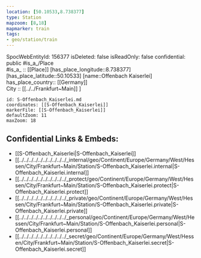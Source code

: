 ```yaml
---
location: [50.10533,8.738377] 
type: Station 
mapzoom: [8,18] 
mapmarker: train 
tags:
- geo/station/train
---
```

SpocWebEntityId: 156377
isDeleted: false
isReadOnly: false
confidential: public
#is_a_/Place  
#is_a_ :: [[Place]] 
[has_place_longitude::8.738377] 
[has_place_latitude::50.10533] 
[name::Offenbach Kaiserlei] 
has_place_country:: [[Germany]]  
City :: [[../../Frankfurt~Main]] ] 


```leaflet
id: S-Offenbach_Kaiserlei.md
coordinates: [[S-Offenbach_Kaiserlei]] 
markerFile: [[S-Offenbach_Kaiserlei]] 
defaultZoom: 11 
maxZoom: 18
```


## Confidential Links & Embeds: 
- [[S-Offenbach_Kaiserlei|S-Offenbach_Kaiserlei]] 
- [[../../../../../../../../../../_internal/geo/Continent/Europe/Germany/West/Hessen/City/Frankfurt~Main/Station/S-Offenbach_Kaiserlei.internal|S-Offenbach_Kaiserlei.internal]] 
- [[../../../../../../../../../../_protect/geo/Continent/Europe/Germany/West/Hessen/City/Frankfurt~Main/Station/S-Offenbach_Kaiserlei.protect|S-Offenbach_Kaiserlei.protect]] 
- [[../../../../../../../../../../_private/geo/Continent/Europe/Germany/West/Hessen/City/Frankfurt~Main/Station/S-Offenbach_Kaiserlei.private|S-Offenbach_Kaiserlei.private]] 
- [[../../../../../../../../../../_personal/geo/Continent/Europe/Germany/West/Hessen/City/Frankfurt~Main/Station/S-Offenbach_Kaiserlei.personal|S-Offenbach_Kaiserlei.personal]] 
- [[../../../../../../../../../../_secret/geo/Continent/Europe/Germany/West/Hessen/City/Frankfurt~Main/Station/S-Offenbach_Kaiserlei.secret|S-Offenbach_Kaiserlei.secret]] 
